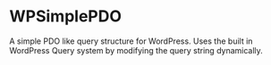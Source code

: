 # WPSimplePDO
A simple PDO like query structure for WordPress. Uses the built in WordPress Query system by modifying the query string dynamically.
